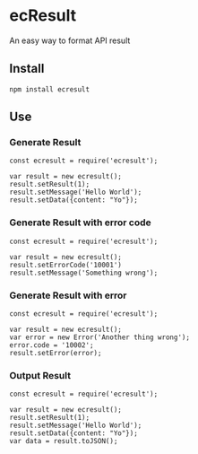 # ecResult
An easy way to format API result

## Install
```shell
npm install ecresult
```

## Use
### Generate Result
```node
const ecresult = require('ecresult');

var result = new ecresult();
result.setResult(1);
result.setMessage('Hello World');
result.setData({content: "Yo"});
```

### Generate Result with error code
```node
const ecresult = require('ecresult');

var result = new ecresult();
result.setErrorCode('10001')
result.setMessage('Something wrong');
```

### Generate Result with error
```node
const ecresult = require('ecresult');

var result = new ecresult();
var error = new Error('Another thing wrong');
error.code = '10002';
result.setError(error);
```

###  Output Result
```
const ecresult = require('ecresult');

var result = new ecresult();
result.setResult(1);
result.setMessage('Hello World');
result.setData({content: "Yo"});
var data = result.toJSON();
```